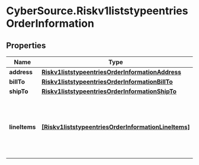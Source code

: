 # CyberSource.Riskv1liststypeentriesOrderInformation

## Properties
Name | Type | Description | Notes
------------ | ------------- | ------------- | -------------
**address** | [**Riskv1liststypeentriesOrderInformationAddress**](Riskv1liststypeentriesOrderInformationAddress.md) |  | [optional] 
**billTo** | [**Riskv1liststypeentriesOrderInformationBillTo**](Riskv1liststypeentriesOrderInformationBillTo.md) |  | [optional] 
**shipTo** | [**Riskv1liststypeentriesOrderInformationShipTo**](Riskv1liststypeentriesOrderInformationShipTo.md) |  | [optional] 
**lineItems** | [**[Riskv1liststypeentriesOrderInformationLineItems]**](Riskv1liststypeentriesOrderInformationLineItems.md) | This array contains detailed information about individual products in the order. | [optional] 


